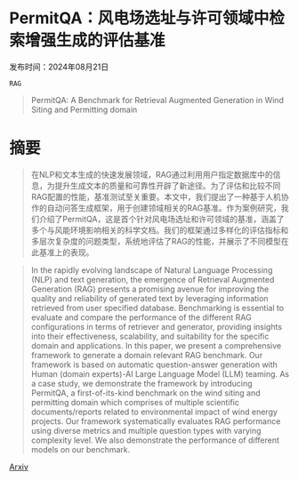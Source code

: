 # PermitQA：风电场选址与许可领域中检索增强生成的评估基准

发布时间：2024年08月21日

`RAG`

> PermitQA: A Benchmark for Retrieval Augmented Generation in Wind Siting and Permitting domain

# 摘要

> 在NLP和文本生成的快速发展领域，RAG通过利用用户指定数据库中的信息，为提升生成文本的质量和可靠性开辟了新途径。为了评估和比较不同RAG配置的性能，基准测试至关重要。本文中，我们提出了一种基于人机协作的自动问答生成框架，用于创建领域相关的RAG基准。作为案例研究，我们介绍了PermitQA，这是首个针对风电场选址和许可领域的基准，涵盖了多个与风能环境影响相关的科学文档。我们的框架通过多样化的评估指标和多层次复杂度的问题类型，系统地评估了RAG的性能，并展示了不同模型在此基准上的表现。

> In the rapidly evolving landscape of Natural Language Processing (NLP) and text generation, the emergence of Retrieval Augmented Generation (RAG) presents a promising avenue for improving the quality and reliability of generated text by leveraging information retrieved from user specified database. Benchmarking is essential to evaluate and compare the performance of the different RAG configurations in terms of retriever and generator, providing insights into their effectiveness, scalability, and suitability for the specific domain and applications. In this paper, we present a comprehensive framework to generate a domain relevant RAG benchmark. Our framework is based on automatic question-answer generation with Human (domain experts)-AI Large Language Model (LLM) teaming. As a case study, we demonstrate the framework by introducing PermitQA, a first-of-its-kind benchmark on the wind siting and permitting domain which comprises of multiple scientific documents/reports related to environmental impact of wind energy projects. Our framework systematically evaluates RAG performance using diverse metrics and multiple question types with varying complexity level. We also demonstrate the performance of different models on our benchmark.

[Arxiv](https://arxiv.org/abs/2408.11800)